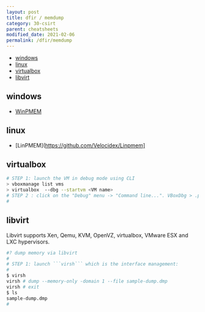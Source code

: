 ```yaml
---
layout: post
title: dfir / memdump
category: 30-csirt
parent: cheatsheets
modified_date: 2021-02-06
permalink: /dfir/memdump
---
```


<!-- vscode-markdown-toc -->
* [windows](#windows)
* [linux](#linux)
* [virtualbox](#virtualbox)
* [libvirt](#libvirt)

<!-- vscode-markdown-toc-config
	numbering=false
	autoSave=true
	/vscode-markdown-toc-config -->
<!-- /vscode-markdown-toc -->

## <a name='windows'></a>windows

* [WinPMEM](https://github.com/Velocidex/WinPmem)

## <a name='linux'></a>linux 

* [LinPMEM](https://github.com/Velocidex/Linpmem]

## <a name='virtualbox'></a>virtualbox
```sh
# STEP 1: launch the VM in debug mode using CLI
> vboxmanage list vms
> virtualbox  --dbg --startvm <VM name>
# STEP 2 : click on the "Debug" menu -> "Command line...". VBoxDbg > .pgmphystofile   <VM name>.mm
#
```

## <a name='libvirt'></a>libvirt

Libvirt supports Xen, Qemu, KVM, OpenVZ, virtualbox, VMware ESX and LXC hypervisors.

```sh
#? dump memory via libvirt
#
# STEP 1: launch ```virsh``` which is the interface management:
#
$ virsh
virsh # dump --memory-only -domain 1 --file sample-dump.dmp
virsh # exit
$ ls
sample-dump.dmp
#

```